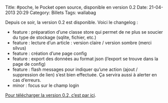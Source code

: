 Title: #poche, le Pocket open source, disponible en version 0.2
Date: 21-04-2013 20:29
Category: Billets
Tags: wallabag

Depuis ce soir, la version 0.2 est disponible. Voici le changelog :

* feature : préparation d’une classe store qui permet de ne plus se soucier du type de stockage (sqlite, fichier, etc.)
* feature : lecture d’un article : version claire / version sombre (merci silvus)
* feature : création d’une page config
* feature : export des données au format json (l’export se trouve dans la page de config)
* feature : flash messages pour indiquer qu’une action (ajout / suppression de lien) s’est bien effectuée. Ça servira aussi à alerter en cas d’erreurs.
* minor : focus sur le champ login

[Pour télécharger la version 0.2, c’est par ici](https://wallabag.org).
